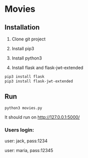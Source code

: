 # Movies

## Installation

1. Clone git project
2. Install pip3
3. Install python3

4. Install flask and flask-jwt-extended


```bash
pip3 install flask
pip3 install flask-jwt-extended
```

## Run
```bash 
python3 movies.py
```
It should run on http://127.0.0.1:5000/

### Users login:
user: jack, pass:1234

user: maria, pass:12345




